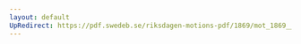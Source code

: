 ```yaml
---
layout: default
UpRedirect: https://pdf.swedeb.se/riksdagen-motions-pdf/1869/mot_1869__fk__00022/mot_1869__fk__00022_003.pdf
---
```

